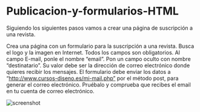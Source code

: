 # Publicacion-y-formularios-HTML

Siguiendo los siguientes pasos vamos a crear una página de suscripción a una revista.

Crea una página con un formulario para la suscripción a una revista.
Busca el logo y la imagen en Internet.
Todos los campos son obligatorios.
Al campo E-mail, ponle el nombre “email”.
Pon un campo oculto con nombre “destinatario”. Su valor debe ser la dirección de correo electrónico donde quieres recibir los mensajes.
El formulario debe enviar los datos a “http://www.cursos-diseno.es/mi-mail.php” por el método post, para generar el correo electrónico.
Pruébalo y comprueba que recibes el email en tu cuenta de correo electrónico.

![screenshot](https://user-images.githubusercontent.com/91912284/142744061-2f3418b9-7542-4caa-ad1f-1da12f2a462c.png)
